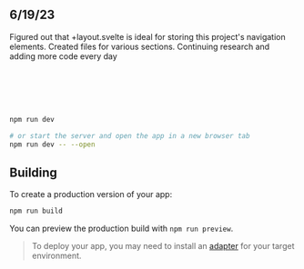 ## 6/19/23
Figured out that +layout.svelte is ideal for storing this project's navigation elements. Created files for various sections. Continuing research and adding more code every day

<br/><br/><br/><br/>
```bash
npm run dev

# or start the server and open the app in a new browser tab
npm run dev -- --open
```

## Building

To create a production version of your app:

```bash
npm run build
```

You can preview the production build with `npm run preview`.

> To deploy your app, you may need to install an [adapter](https://kit.svelte.dev/docs/adapters) for your target environment.
